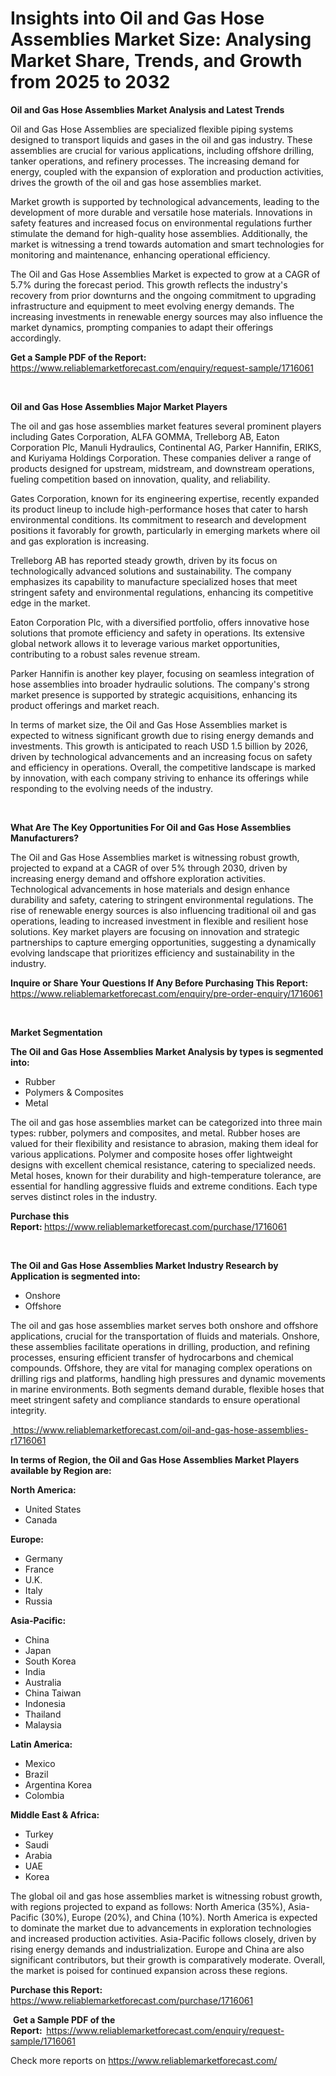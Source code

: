 <p><h1>Insights into Oil and Gas Hose Assemblies Market Size: Analysing Market Share, Trends, and Growth from 2025 to 2032</h1></p><p><strong>Oil and Gas Hose Assemblies Market Analysis and Latest Trends</strong></p>
<p><p>Oil and Gas Hose Assemblies are specialized flexible piping systems designed to transport liquids and gases in the oil and gas industry. These assemblies are crucial for various applications, including offshore drilling, tanker operations, and refinery processes. The increasing demand for energy, coupled with the expansion of exploration and production activities, drives the growth of the oil and gas hose assemblies market.</p><p>Market growth is supported by technological advancements, leading to the development of more durable and versatile hose materials. Innovations in safety features and increased focus on environmental regulations further stimulate the demand for high-quality hose assemblies. Additionally, the market is witnessing a trend towards automation and smart technologies for monitoring and maintenance, enhancing operational efficiency.</p><p>The Oil and Gas Hose Assemblies Market is expected to grow at a CAGR of 5.7% during the forecast period. This growth reflects the industry's recovery from prior downturns and the ongoing commitment to upgrading infrastructure and equipment to meet evolving energy demands. The increasing investments in renewable energy sources may also influence the market dynamics, prompting companies to adapt their offerings accordingly.</p></p>
<p><strong>Get a Sample PDF of the Report:&nbsp;</strong> <a href="https://www.reliablemarketforecast.com/enquiry/request-sample/1716061?utm_campaign=2950&utm_medium=2&utm_source=Github&utm_content=ia&utm_term=28032025&utm_id=oil-and-gas-hose-assemblies">https://www.reliablemarketforecast.com/enquiry/request-sample/1716061</a></p>
<p>&nbsp;</p>
<p><strong>Oil and Gas Hose Assemblies Major Market Players</strong></p>
<p><p>The oil and gas hose assemblies market features several prominent players including Gates Corporation, ALFA GOMMA, Trelleborg AB, Eaton Corporation Plc, Manuli Hydraulics, Continental AG, Parker Hannifin, ERIKS, and Kuriyama Holdings Corporation. These companies deliver a range of products designed for upstream, midstream, and downstream operations, fueling competition based on innovation, quality, and reliability.</p><p>Gates Corporation, known for its engineering expertise, recently expanded its product lineup to include high-performance hoses that cater to harsh environmental conditions. Its commitment to research and development positions it favorably for growth, particularly in emerging markets where oil and gas exploration is increasing.</p><p>Trelleborg AB has reported steady growth, driven by its focus on technologically advanced solutions and sustainability. The company emphasizes its capability to manufacture specialized hoses that meet stringent safety and environmental regulations, enhancing its competitive edge in the market.</p><p>Eaton Corporation Plc, with a diversified portfolio, offers innovative hose solutions that promote efficiency and safety in operations. Its extensive global network allows it to leverage various market opportunities, contributing to a robust sales revenue stream.</p><p>Parker Hannifin is another key player, focusing on seamless integration of hose assemblies into broader hydraulic solutions. The company's strong market presence is supported by strategic acquisitions, enhancing its product offerings and market reach.</p><p>In terms of market size, the Oil and Gas Hose Assemblies market is expected to witness significant growth due to rising energy demands and investments. This growth is anticipated to reach USD 1.5 billion by 2026, driven by technological advancements and an increasing focus on safety and efficiency in operations. Overall, the competitive landscape is marked by innovation, with each company striving to enhance its offerings while responding to the evolving needs of the industry.</p></p>
<p>&nbsp;</p>
<p><strong>What Are The Key Opportunities For Oil and Gas Hose Assemblies Manufacturers?</strong></p>
<p><p>The Oil and Gas Hose Assemblies market is witnessing robust growth, projected to expand at a CAGR of over 5% through 2030, driven by increasing energy demand and offshore exploration activities. Technological advancements in hose materials and design enhance durability and safety, catering to stringent environmental regulations. The rise of renewable energy sources is also influencing traditional oil and gas operations, leading to increased investment in flexible and resilient hose solutions. Key market players are focusing on innovation and strategic partnerships to capture emerging opportunities, suggesting a dynamically evolving landscape that prioritizes efficiency and sustainability in the industry.</p></p>
<p><strong>Inquire or Share Your Questions If Any Before Purchasing This Report:</strong> <a href="https://www.reliablemarketforecast.com/enquiry/pre-order-enquiry/1716061?utm_campaign=2950&utm_medium=2&utm_source=Github&utm_content=ia&utm_term=28032025&utm_id=oil-and-gas-hose-assemblies">https://www.reliablemarketforecast.com/enquiry/pre-order-enquiry/1716061</a></p>
<p>&nbsp;</p>
<p><strong>Market Segmentation</strong></p>
<p><strong>The Oil and Gas Hose Assemblies Market Analysis by types is segmented into:</strong></p>
<p><ul><li>Rubber</li><li>Polymers & Composites</li><li>Metal</li></ul></p>
<p><p>The oil and gas hose assemblies market can be categorized into three main types: rubber, polymers and composites, and metal. Rubber hoses are valued for their flexibility and resistance to abrasion, making them ideal for various applications. Polymer and composite hoses offer lightweight designs with excellent chemical resistance, catering to specialized needs. Metal hoses, known for their durability and high-temperature tolerance, are essential for handling aggressive fluids and extreme conditions. Each type serves distinct roles in the industry.</p></p>
<p><strong>Purchase this Report:&nbsp;</strong><a href="https://www.reliablemarketforecast.com/purchase/1716061?utm_campaign=2950&utm_medium=2&utm_source=Github&utm_content=ia&utm_term=28032025&utm_id=oil-and-gas-hose-assemblies">https://www.reliablemarketforecast.com/purchase/1716061</a></p>
<p>&nbsp;</p>
<p><strong>The Oil and Gas Hose Assemblies Market Industry Research by Application is segmented into:</strong></p>
<p><ul><li>Onshore</li><li>Offshore</li></ul></p>
<p><p>The oil and gas hose assemblies market serves both onshore and offshore applications, crucial for the transportation of fluids and materials. Onshore, these assemblies facilitate operations in drilling, production, and refining processes, ensuring efficient transfer of hydrocarbons and chemical compounds. Offshore, they are vital for managing complex operations on drilling rigs and platforms, handling high pressures and dynamic movements in marine environments. Both segments demand durable, flexible hoses that meet stringent safety and compliance standards to ensure operational integrity.</p></p>
<p><a href="https://www.reliablemarketforecast.com/oil-and-gas-hose-assemblies-r1716061?utm_campaign=2950&utm_medium=2&utm_source=Github&utm_content=ia&utm_term=28032025&utm_id=oil-and-gas-hose-assemblies">&nbsp;https://www.reliablemarketforecast.com/oil-and-gas-hose-assemblies-r1716061</a></p>
<p><strong>In terms of Region, the Oil and Gas Hose Assemblies Market Players available by Region are:</strong></p>
<p>
    <p> <strong> North America: </strong>
        <ul>
            <li>United States</li>
            <li>Canada</li>
        </ul>
        </p> 
    <p> <strong> Europe: </strong>
        <ul>
            <li>Germany</li>
            <li>France</li>
            <li>U.K.</li>
            <li>Italy</li>
            <li>Russia</li>
        </ul>
        </p> 
    <p> <strong> Asia-Pacific: </strong>
        <ul>
            <li>China</li>
            <li>Japan</li>
            <li>South Korea</li>
            <li>India</li>
            <li>Australia</li>
            <li>China Taiwan</li>
            <li>Indonesia</li>
            <li>Thailand</li>
            <li>Malaysia</li>
        </ul>
        </p> 
    <p> <strong> Latin America: </strong>
        <ul>
            <li>Mexico</li>
            <li>Brazil</li>
            <li>Argentina Korea</li>
            <li>Colombia</li>
        </ul>
        </p> 
    <p> <strong> Middle East & Africa: </strong>
        <ul>
            <li>Turkey</li>
            <li>Saudi</li>
            <li>Arabia</li>
            <li>UAE</li>
            <li>Korea</li>
        </ul>
    </p>
    </p>
<p><p>The global oil and gas hose assemblies market is witnessing robust growth, with regions projected to expand as follows: North America (35%), Asia-Pacific (30%), Europe (20%), and China (10%). North America is expected to dominate the market due to advancements in exploration technologies and increased production activities. Asia-Pacific follows closely, driven by rising energy demands and industrialization. Europe and China are also significant contributors, but their growth is comparatively moderate. Overall, the market is poised for continued expansion across these regions.</p></p>
<p><strong>Purchase this Report: </strong><a href="https://www.reliablemarketforecast.com/purchase/1716061?utm_campaign=2950&utm_medium=2&utm_source=Github&utm_content=ia&utm_term=28032025&utm_id=oil-and-gas-hose-assemblies">https://www.reliablemarketforecast.com/purchase/1716061</a></p>
<p>&nbsp;<strong>Get a Sample PDF of the Report:&nbsp;&nbsp;</strong><a href="https://www.reliablemarketforecast.com/enquiry/request-sample/1716061?utm_campaign=2950&utm_medium=2&utm_source=Github&utm_content=ia&utm_term=28032025&utm_id=oil-and-gas-hose-assemblies">https://www.reliablemarketforecast.com/enquiry/request-sample/1716061</a></p>
<p><strong></strong></p>
<p>Check more reports on <a href="https://www.reliablemarketforecast.com/?utm_campaign=2950&utm_medium=2&utm_source=Github&utm_content=ia&utm_term=28032025&utm_id=oil-and-gas-hose-assemblies">https://www.reliablemarketforecast.com/</a></p>